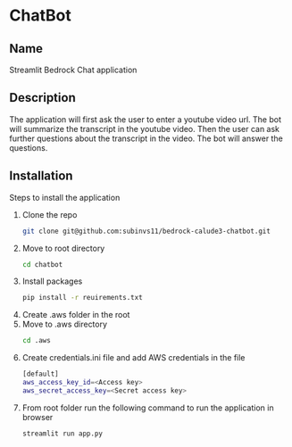 # ChatBot

## Name

Streamlit Bedrock Chat application

## Description

The application will first ask the user to enter a youtube video url.
The bot will summarize the transcript in the youtube video.
Then the user can ask further questions about the transcript in the video.
The bot will answer the questions.

## Installation

Steps to install the application

1. Clone the repo
   ```sh
   git clone git@github.com:subinvs11/bedrock-calude3-chatbot.git
   ```
2. Move to root directory
   ```sh
   cd chatbot
   ```
3. Install packages
   ```sh
   pip install -r reuirements.txt
   ```
4. Create .aws folder in the root
5. Move to .aws directory
   ```sh
   cd .aws
   ```
6. Create credentials.ini file and add AWS credentials in the file
   ```sh
   [default]
   aws_access_key_id=<Access key>
   aws_secret_access_key=<Secret access key>
   ```
7. From root folder run the following command to run the application in browser
   ```sh
   streamlit run app.py
   ```
